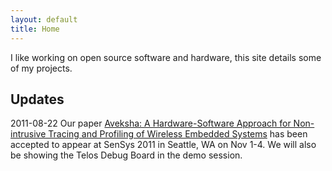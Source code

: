 ```yaml
---
layout: default
title: Home
---
```


I like working on open source software and hardware, this site details some of my projects.

Updates
-------

2011-08-22 Our paper [Aveksha: A Hardware-Software Approach for Non-intrusive Tracing and
Profiling of Wireless Embedded Systems](http://matthew.tancreti.net/aveksha.html)
has been accepted to appear at SenSys 2011 in Seattle, WA on Nov 1-4.
We will also be showing the Telos Debug Board in the demo session.
